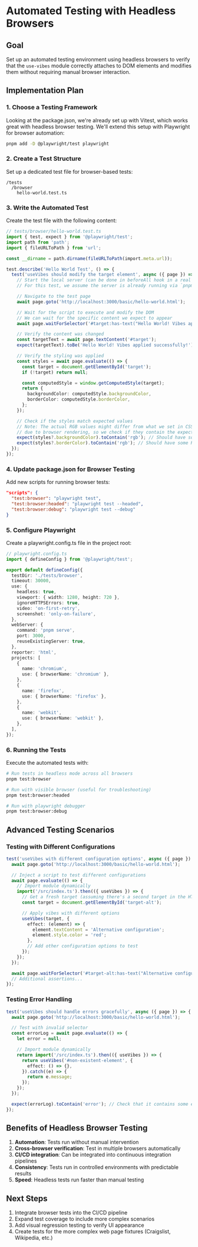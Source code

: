 # Automated Testing with Headless Browsers

## Goal

Set up an automated testing environment using headless browsers to verify that the `use-vibes` module correctly attaches to DOM elements and modifies them without requiring manual browser interaction.

## Implementation Plan

### 1. Choose a Testing Framework

Looking at the package.json, we're already set up with Vitest, which works great with headless browser testing. We'll extend this setup with Playwright for browser automation:

```bash
pnpm add -D @playwright/test playwright
```

### 2. Create a Test Structure

Set up a dedicated test file for browser-based tests:

```
/tests
  /browser
    hello-world.test.ts
```

### 3. Write the Automated Test

Create the test file with the following content:

```typescript
// tests/browser/hello-world.test.ts
import { test, expect } from '@playwright/test';
import path from 'path';
import { fileURLToPath } from 'url';

const __dirname = path.dirname(fileURLToPath(import.meta.url));

test.describe('Hello World Test', () => {
  test('useVibes should modify the target element', async ({ page }) => {
    // Start the local server (can be done in beforeAll hook in a real setup)
    // For this test, we assume the server is already running via `pnpm serve`

    // Navigate to the test page
    await page.goto('http://localhost:3000/basic/hello-world.html');

    // Wait for the script to execute and modify the DOM
    // We can wait for the specific content we expect to appear
    await page.waitForSelector('#target:has-text("Hello World! Vibes applied successfully!")');

    // Verify the content was changed
    const targetText = await page.textContent('#target');
    expect(targetText).toBe('Hello World! Vibes applied successfully!');

    // Verify the styling was applied
    const styles = await page.evaluate(() => {
      const target = document.getElementById('target');
      if (!target) return null;

      const computedStyle = window.getComputedStyle(target);
      return {
        backgroundColor: computedStyle.backgroundColor,
        borderColor: computedStyle.borderColor,
      };
    });

    // Check if the styles match expected values
    // Note: The actual RGB values might differ from what we set in CSS
    // due to browser rendering, so we check if they contain the expected colors
    expect(styles?.backgroundColor).toContain('rgb'); // Should have some RGB value
    expect(styles?.borderColor).toContain('rgb'); // Should have some RGB value
  });
});
```

### 4. Update package.json for Browser Testing

Add new scripts for running browser tests:

```json
"scripts": {
  "test:browser": "playwright test",
  "test:browser:headed": "playwright test --headed",
  "test:browser:debug": "playwright test --debug"
}
```

### 5. Configure Playwright

Create a playwright.config.ts file in the project root:

```typescript
// playwright.config.ts
import { defineConfig } from '@playwright/test';

export default defineConfig({
  testDir: './tests/browser',
  timeout: 30000,
  use: {
    headless: true,
    viewport: { width: 1280, height: 720 },
    ignoreHTTPSErrors: true,
    video: 'on-first-retry',
    screenshot: 'only-on-failure',
  },
  webServer: {
    command: 'pnpm serve',
    port: 3000,
    reuseExistingServer: true,
  },
  reporter: 'html',
  projects: [
    {
      name: 'chromium',
      use: { browserName: 'chromium' },
    },
    {
      name: 'firefox',
      use: { browserName: 'firefox' },
    },
    {
      name: 'webkit',
      use: { browserName: 'webkit' },
    },
  ],
});
```

### 6. Running the Tests

Execute the automated tests with:

```bash
# Run tests in headless mode across all browsers
pnpm test:browser

# Run with visible browser (useful for troubleshooting)
pnpm test:browser:headed

# Run with playwright debugger
pnpm test:browser:debug
```

## Advanced Testing Scenarios

### Testing with Different Configurations

```typescript
test('useVibes with different configuration options', async ({ page }) => {
  await page.goto('http://localhost:3000/basic/hello-world.html');

  // Inject a script to test different configurations
  await page.evaluate(() => {
    // Import module dynamically
    import('/src/index.ts').then(({ useVibes }) => {
      // Get a fresh target (assuming there's a second target in the HTML)
      const target = document.getElementById('target-alt');

      // Apply vibes with different options
      useVibes(target, {
        effect: (element) => {
          element.textContent = 'Alternative configuration';
          element.style.color = 'red';
        },
        // Add other configuration options to test
      });
    });
  });

  await page.waitForSelector('#target-alt:has-text("Alternative configuration")');
  // Additional assertions...
});
```

### Testing Error Handling

```typescript
test('useVibes should handle errors gracefully', async ({ page }) => {
  await page.goto('http://localhost:3000/basic/hello-world.html');

  // Test with invalid selector
  const errorLog = await page.evaluate(() => {
    let error = null;

    // Import module dynamically
    return import('/src/index.ts').then(({ useVibes }) => {
      return useVibes('#non-existent-element', {
        effect: () => {},
      }).catch((e) => {
        return e.message;
      });
    });
  });

  expect(errorLog).toContain('error'); // Check that it contains some error message
});
```

## Benefits of Headless Browser Testing

1. **Automation**: Tests run without manual intervention
2. **Cross-browser verification**: Test in multiple browsers automatically
3. **CI/CD integration**: Can be integrated into continuous integration pipelines
4. **Consistency**: Tests run in controlled environments with predictable results
5. **Speed**: Headless tests run faster than manual testing

## Next Steps

1. Integrate browser tests into the CI/CD pipeline
2. Expand test coverage to include more complex scenarios
3. Add visual regression testing to verify UI appearance
4. Create tests for the more complex web page fixtures (Craigslist, Wikipedia, etc.)
